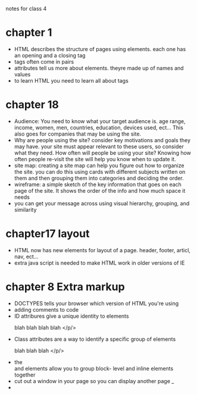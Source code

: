 notes for class 4
# chapter 1
- HTML describes the structure of pages using elements.  each one has an opening and  a closing tag
- tags often come in pairs
- attributes tell us more about elements.  theyre made up of names and values
- to learn HTML you need to learn all about tags

# chapter 18
- Audience: You need to know what your target audience is.  age range, income, women, men, countries, education, devices used, ect...  This also goes for companies that may be using the site.  
- Why are people using the site? consider key motivations and goals they may have.  your site must appear relevant to these users, so consider what they need.  How often will people be using your site? Knowing how often people re-visit the site will help you know when to update it.  
- site map: creating a site map can help you figure out how to organize the site.  you can do this using cards with different subjects written on them and then grouping them into categories and deciding the order.
-  wireframe: a simple sketch of the key information that goes on each page of the site.  It shows the order of the info and how much space it needs
- you can get your message across using visual hierarchy, grouping, and similarity

# chapter17 layout
- HTML now has new elements for layout of a page.  header, footer, articl, nav, ect... 
- extra java script is needed to make HTML work in older versions of IE

# chapter 8 Extra markup
- DOCTYPES tells your browser which version of HTML you're using
- adding comments to code <!-- and --> 
- ID attribures give a unique identity to elements <p id="pullquote"> blah blah blah blah </p/>
- Class attributes are a way to identify a specific group of elements <p class="important"> blah blah blah </p/>
- the <div> and <span> elements allow you to group block- level and inline elements together 
- <iframes> cut out a window in your page so you can display another page
_
- 